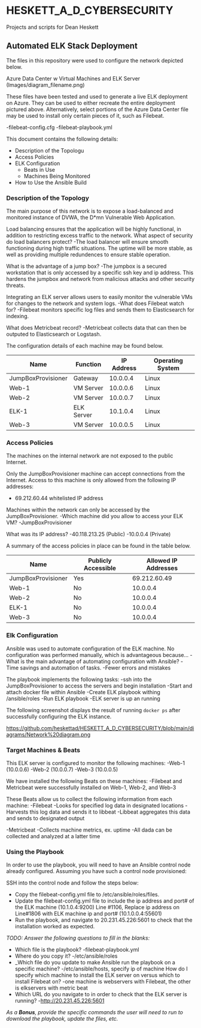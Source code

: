 # HESKETT_A_D_CYBERSECURITY
Projects and scripts for Dean Heskett
## Automated ELK Stack Deployment

The files in this repository were used to configure the network depicted below.

Azure Data Center w Virtual Machines and ELK Server (Images/diagram_filename.png)

These files have been tested and used to generate a live ELK deployment on Azure. They can be used to either recreate the entire deployment pictured above. Alternatively, select portions of the Azure Data Center file may be used to install only certain pieces of it, such as Filebeat.

  -filebeat-config.cfg
  -filebeat-playbook.yml

This document contains the following details:
- Description of the Topologu
- Access Policies
- ELK Configuration
  - Beats in Use
  - Machines Being Monitored
- How to Use the Ansible Build


### Description of the Topology

The main purpose of this network is to expose a load-balanced and monitored instance of DVWA, the D*mn Vulnerable Web Application.

Load balancing ensures that the application will be highly functional, in addition to restricting excess traffic to the network.
What aspect of security do load balancers protect?
	-The load balancer will ensure smooth functioning during high traffic situations. The uptime will be more stable, as well as providing multiple redundences to ensure stable operation.

What is the advantage of a jump box?
	-The jumpbox is a secured workstation that is only accessed by a specific ssh key and ip address. This hardens the jumpbox and network from malicious attacks and other security threats.

Integrating an ELK server allows users to easily monitor the vulnerable VMs for changes to the network and system logs.
-What does Filebeat watch for?
	-Filebeat monitors specific log files and sends them to Elasticsearch for indexing.

What does Metricbeat record?
	-Metricbeat collects data that can then be outputed to Elasticsearch or Logstash.

The configuration details of each machine may be found below.

| Name               | Function | IP Address | Operating System |
|--------------------|----------|------------|------------------|
| JumpBoxProvisioner | Gateway  | 10.0.0.4   | Linux            |
| Web-1              | VM Server| 10.0.0.6   | Linux            |
| Web-2              | VM Server| 10.0.0.7   | Linux            |
| ELK-1              |ELK Server| 10.1.0.4   | Linux            |
| Web-3		     | VM Server| 10.0.0.5   | Linux
### Access Policies

The machines on the internal network are not exposed to the public Internet. 

Only the JumpBoxProvisioner machine can accept connections from the Internet. Access to this machine is only allowed from the following IP addresses:
- 69.212.60.44 whitelisted IP address

Machines within the network can only be accessed by the JumpBoxProvisioner.
-Which machine did you allow to access your ELK VM?
-JumpBoxProvisioner

What was its IP address?
-40.118.213.25 (Public)
-10.0.0.4      (Private)

A summary of the access policies in place can be found in the table below.

| Name               | Publicly Accessible | Allowed IP Addresses |
|--------------------|---------------------|----------------------|
| JumpBoxProvisioner | Yes                 | 69.212.60.49         |
| Web-1              | No                  | 10.0.0.4             |
| Web-2 	     | No		   | 10.0.0.4		  |
| ELK-1              | No                  | 10.0.0.4             |
| Web-3		     | No                  | 10.0.0.4             |
### Elk Configuration

Ansible was used to automate configuration of the ELK machine. No configuration was performed manually, which is advantageous because...
-What is the main advantage of automating configuration with Ansible?
	-Time savings and automation of tasks.
	-Fewer errors and mistakes

The playbook implements the following tasks:
-ssh into the JumpBoxProvisioner to access the servers and begin installation
-Start and attach docker file within Ansible
-Create ELK playbook withing /ansible/roles
-Run ELK playbook
-ELK server is up an running

The following screenshot displays the result of running `docker ps` after successfully configuring the ELK instance.

https://github.com/heskettad/HESKETT_A_D_CYBERSECURITY/blob/main/diagrams/Network%20diagram.png

### Target Machines & Beats
This ELK server is configured to monitor the following machines:
-Web-1 (10.0.0.6)
-Web-2 (10.0.0.7)
-Web-3 (10.0.0.5)

We have installed the following Beats on these machines:
-Filebeat and Metricbeat were successfully installed on Web-1, Web-2, and Web-3

These Beats allow us to collect the following information from each machine:
-Filebeat
	-Looks for specified log data in designated locations
	-Harvests this log data and sends it to libbeat
	-Libbeat aggregates this data and sends to designated output

-Metricbeat
	-Collects machine metrics, ex. uptime
	-All dada can be collected and analyzed at a latter time



### Using the Playbook
In order to use the playbook, you will need to have an Ansible control node already configured. Assuming you have such a control node provisioned: 

SSH into the control node and follow the steps below:
- Copy the filebeat-config.yml file to /etc/ansible/roles/files.
- Update the filebeat-config.yml file to include the ip address and port# of the ELK machine (10.1.0.4:9200) Line #1106, Replace ip address on Line#1806 with ELK machine ip and port# (10.1.0.0.4:55601)
- Run the playbook, and navigate to 20.231.45.226:5601 to check that the installation worked as expected.

_TODO: Answer the following questions to fill in the blanks:_
- Which file is the playbook? 
	-filebeat-playbook.yml
-  Where do you copy it? 
	-/etc/ansible/roles
- _Which file do you update to make Ansible run the playbook on a specific machine?
	-/etc/ansible/hosts, specify ip of machine
 How do I specify which machine to install the ELK server on versus which to install Filebeat on?
	-one machine is webservers with Filebeat, the other is elkservers with metric beat	
- Which URL do you navigate to in order to check that the ELK server is running?
	-http://20.231.45.226:5601

_As a **Bonus**, provide the specific commands the user will need to run to download the playbook, update the files, etc._











